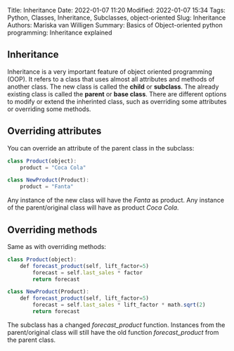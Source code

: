 Title: Inheritance
Date: 2022-01-07 11:20
Modified: 2022-01-07 15:34
Tags: Python, Classes, Inheritance, Subclasses, object-oriented
Slug: Inheritance
Authors: Mariska van Willigen
Summary: Basics of Object-oriented python programming: Inheritance explained

## Inheritance
Inheritance is a very important feature of object oriented programming (OOP). It refers to a class that uses almost all attributes and methods of another class. The new class is called the **child** or **subclass**. The already existing class is called the **parent** or **base class**. 
There are different options to modify or extend the inherinted class, such as overriding some attributes or overriding some methods.

## Overriding attributes
You can override an attribute of the parent class in the subclass:
``` js
class Product(object):
    product = "Coca Cola"

class NewProduct(Product):
    product = "Fanta"
```
Any instance of the new class will have the *Fanta* as product. Any instance of the parent/original class will have as product *Coca Cola*.

## Overriding methods
Same as with overriding methods:
``` js
class Product(object):
    def forecast_product(self, lift_factor=5)
        forecast = self.last_sales * factor
        return forecast

class NewProduct(Product):
    def forecast_product(self, lift_factor=5)
        forecast = self.last_sales * lift_factor * math.sqrt(2)
        return forecast

```
The subclass has a changed *forecast_product* function. Instances from the parent/original class will still have the old function *forecast_product* from the parent class.
